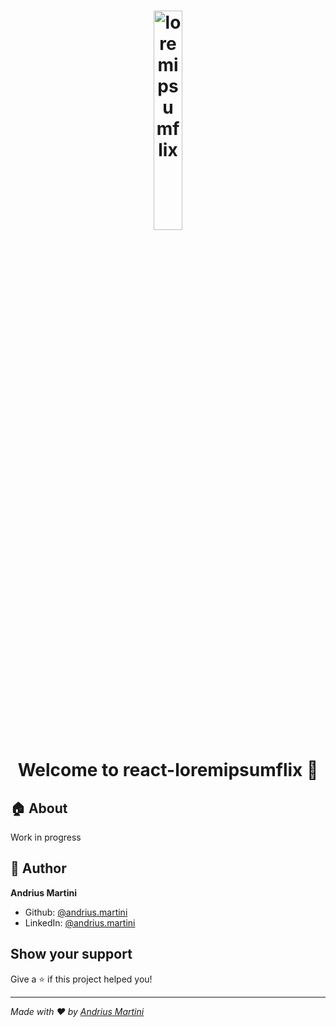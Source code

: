 <h1 align="center">
  <img width="30%" alt="loremipsumflix" src="https://res.cloudinary.com/andriusmartini/image/upload/v1595904227/readmes/imersao-react-alura/68747470733a2f2f7777772e616c7572612e636f6d2e62722f6173736574732f696d672f696d6572736f65732f72656163742f696d657273616f2d72656163742d6c6f676f2e313539343034343134322e737667_evauad.svg" />

  <br>
      
  Welcome to react-loremipsumflix 👋
</h1>

## 🏠 About
Work in progress

## 👤 Author

**Andrius Martini**

* Github: [@andrius.martini](https://github.com/andrius.martini)
* LinkedIn: [@andrius.martini](https://linkedin.com/in/andrius.martini)

## Show your support

Give a ⭐️ if this project helped you!

***
_Made with ❤️ by [Andrius Martini](https://github.com/andrius.martini)_
